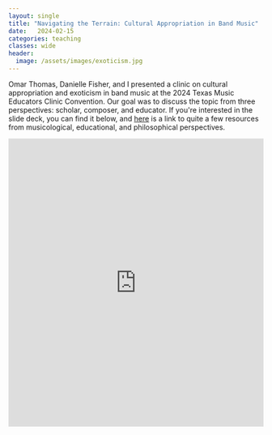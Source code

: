 ```yaml
---
layout: single
title: "Navigating the Terrain: Cultural Appropriation in Band Music"
date:   2024-02-15
categories: teaching
classes: wide
header:
  image: /assets/images/exoticism.jpg
---
```

Omar Thomas, Danielle Fisher, and I presented a clinic on cultural appropriation and exoticism in band music at the 2024 Texas Music Educators Clinic Convention. Our goal was to discuss the topic from three perspectives: scholar, composer, and educator. If you're interested in the slide deck, you can find it below, and [here](https://docs.google.com/document/d/1yQJCWfXgU6L7yvAWa13jEbx6p0yUAnT5bDuQqWGGpkE/edit) is a link to quite a few resources from musicological, educational, and philosophical perspectives.

<style>
.responsive-wrap iframe{ max-width: 100%;}
</style>

<div class="responsive-wrap"><iframe src="https://docs.google.com/presentation/d/1LitV6BtkOOrVswB1HRUIQExB-YXj7YS0zdGiaON5aNY/embed?start=false&loop=false&delayms=3000" frameborder="0" width="960" height="569" allowfullscreen="true" mozallowfullscreen="true" webkitallowfullscreen="true"></iframe></div>
